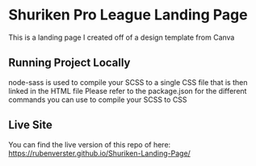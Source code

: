 # Shuriken Pro League Landing Page

This is a landing page I created off of a design template from Canva

## Running Project Locally

node-sass is used to compile your SCSS to a single CSS file that is then linked in the HTML file
Please refer to the package.json for the different commands you can use to compile your SCSS to CSS

## Live Site

You can find the live version of this repo of here: https://rubenverster.github.io/Shuriken-Landing-Page/
